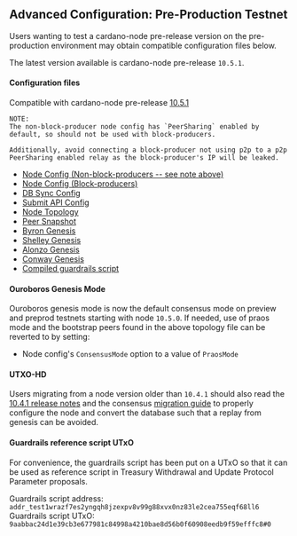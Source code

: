 ## Advanced Configuration: Pre-Production Testnet

Users wanting to test a cardano-node pre-release version on the pre-production
environment may obtain compatible configuration files below.

The latest version available is cardano-node pre-release `10.5.1`.

#### Configuration files

Compatible with cardano-node pre-release [10.5.1](https://github.com/IntersectMBO/cardano-node/releases/tag/10.5.1)

```
NOTE:
The non-block-producer node config has `PeerSharing` enabled by
default, so should not be used with block-producers.

Additionally, avoid connecting a block-producer not using p2p to a p2p
PeerSharing enabled relay as the block-producer's IP will be leaked.
```

- [Node Config (Non-block-producers -- see note above)](environments-pre/preprod/config.json)
- [Node Config (Block-producers)](environments-pre/preprod/config-bp.json)
- [DB Sync Config](environments-pre/preprod/db-sync-config.json)
- [Submit API Config](environments-pre/preprod/submit-api-config.json)
- [Node Topology](environments-pre/preprod/topology.json)
- [Peer Snapshot](environments-pre/preprod/peer-snapshot.json)
- [Byron Genesis](environments-pre/preprod/byron-genesis.json)
- [Shelley Genesis](environments-pre/preprod/shelley-genesis.json)
- [Alonzo Genesis](environments-pre/preprod/alonzo-genesis.json)
- [Conway Genesis](environments-pre/preprod/conway-genesis.json)
- [Compiled guardrails script](environments-pre/preprod/guardrails-script.plutus)

#### Ouroboros Genesis Mode

Ouroboros genesis mode is now the default consensus mode on preview and preprod
testnets starting with node `10.5.0`.  If needed, use of praos mode and the
bootstrap peers found in the above topology file can be reverted to by setting:

* Node config's `ConsensusMode` option to a value of `PraosMode`

#### UTXO-HD

Users migrating from a node version older than `10.4.1` should also read the [10.4.1 release
notes](https://github.com/IntersectMBO/cardano-node/releases/tag/10.4.1) and
the consensus [migration guide](https://ouroboros-consensus.cardano.intersectmbo.org/docs/for-developers/utxo-hd/migrating)
to properly configure the node and convert the database such that a replay from
genesis can be avoided.

#### Guardrails reference script UTxO

For convenience, the guardrails script has been put on a UTxO so that it can be used as reference script in
Treasury Withdrawal and Update Protocol Parameter proposals.

Guardrails script address: `addr_test1wrazf7es2yngqh8jzexpv8v99g88xvx0nz83le2cea755eqf68ll6`
Guardrails script UTxO: `9aabbac24d1e39cb3e677981c84998a4210bae8d56b0f60908eedb9f59efffc8#0`
